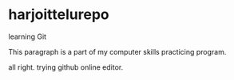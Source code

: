 # harjoittelurepo
learning Git

This paragraph is a part of my computer skills practicing program.

all right. trying github online editor.

